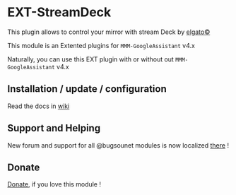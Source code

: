 # EXT-StreamDeck

This plugin allows to control your mirror with stream Deck by [elgato©](https://www.elgato.com/)

This module is an Extented plugins for `MMM-GoogleAssistant` v4.x

Naturally, you can use this EXT plugin with or without out `MMM-GoogleAssistant` v4.x

## Installation / update / configuration

Read the docs in [wiki](https://wiki.bugsounet.fr/en/EXT-StreamDeck)

## Support and Helping
New forum and support for all @bugsounet modules is now localized [there](https://forum.bugsounet.fr) !
 
## Donate
 [Donate](https://www.paypal.com/cgi-bin/webscr?cmd=_s-xclick&hosted_button_id=TTHRH94Y4KL36&source=url), if you love this module !
